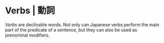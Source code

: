 # Verbs | 動詞

_Verbs_ are declinable words. Not only can Japanese verbs perform the
main part of the predicate of a sentence, but they can also be used as
prenominal modifiers.
